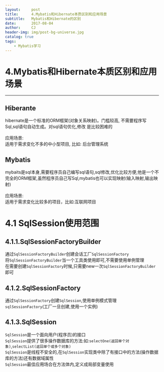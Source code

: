 ```yaml
---
layout:     post
title:      4.Mybatis和Hibernate本质区别和应用场景
subtitle:   Mybatis和Hibernate的区别
date:       2017-08-04
author:     CJ
header-img: img/post-bg-universe.jpg
catalog: true
tags:
    - Mybatis学习
---
```




# 4.Mybatis和Hibernate本质区别和应用场景
---
 
## Hiberante
hibernate是一个标准的ORM框架(对象关系映射)。门槛较高, 不需要程序写Sql,sql语句自动生成。对sql语句优化,修改 是比较困难的
<br/>
<br/>
应用场景:<br/>
    适用于需求变化不多的中小型项目, 比如: 后台管理系统


## Mybatis
mybaits是sql本身,需要程序员自己编写sql语句,sql修改,优化比较方便,他是一个不完全的ORM框架,虽然程序员自己写Sql,mybatis也可以实现映射(输入映射,输出映射)
<br/>
<br/>
应用场景:<br/>
  适用于需求变化比较多的项目，比如:互联网项目
  
  
# 4.1 SqlSession使用范围




   
## 4.1.1.SqlSessionFactoryBuilder
通过`SqlSessionFactoryBuilder`创建会话工厂`SqlSessionFactory`<br/>
将`SqlSessionFactoryBuilder`当一个工具类使用即可,不需要使用单例管理<br/>
在需要创建`SqlSessionFactory`时候,只需要new一次`SqlSessionFactoryBuilder`即可


## 4.1.2.SqlSessionFactory
通过`SqlSessionFactory`创建`SqlSession`,使用单例模式管理`sqlSessionFactory`(工厂一旦创建,使用一个实例)

## 4.1.3.SqlSession
`SqlSession`是一个面向用户(程序员)的接口<br/>
`SqlSession`提供了很多操作数据库的方法:如:`selectOne(返回单个对象)`,`selectList(返回单个或多个对象)`<br/>
`SqlSession`是线程不安全的,在`SqlSession`实现类中除了有接口中的方法(操作数据库的方法)还有数据域属性<br/>
`SqlSession`最佳应用场合在方法体内,定义成局部变量使用